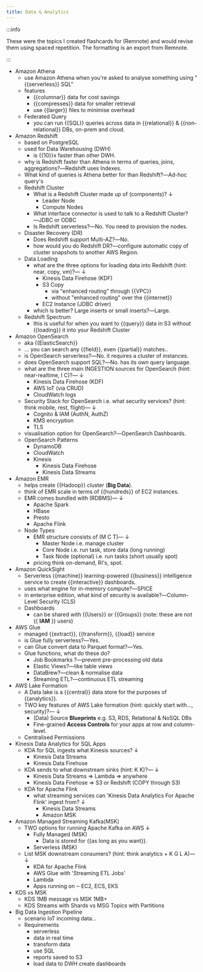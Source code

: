 ```yaml
---
title: Data & Analytics
---
```


:::info

These were the topics I created flashcards for (Remnote) and would revise them using spaced repetition. The formatting is an export from Remnote.

:::

- Amazon Athena
  - use Amazon Athena when you're asked to analyse something using "{{serverless}} SQL"
  - features
    - {{columnar}} data for cost savings
    - {{compresses}} data for smaller retrieval
    - use {{larger}} files to minimise overhead
  - Federated Query
    - you can run {{SQL}} queries across data in {{relational}} & {{non-relational}} DBs, on-prem and cloud.
- Amazon Redshift
  - based on PostgreSQL
  - used for Data Warehousing (DWH)
    - is {{10}}x faster than other DWH.
  - why is Redshift faster than Athena in terms of queries, joins, aggregations?―Redshift uses Indexes.
  - What kind of queries is Athena better for than Redshift?―Ad-hoc query's
  - Redshift Cluster
    - What is a Redshift Cluster made up of (components)? ↓
      - Leader Node
      - Compute Nodes
    - What interface connector is used to talk to a Redshift Cluster?―JDBC or ODBC
    - Is Redshift serverless?―No. You need to provision the nodes.
  - Disaster Recovery (DR)
    - Does Redshift support Multi-AZ?―No.
    - how would you do Redshift DR?―configure automatic copy of cluster snapshots to another AWS Region.
  - Data Loading
    - what are the three options for loading data into Redshift (hint: near, copy, vm)?― ↓
      - Kinesis Data Firehose (KDF)
      - S3 Copy
        - via "enhanced routing" through {{VPC}}
        - without "enhanced routing" over the {{internet}}
      - EC2 Instance (JDBC driver)
    - which is better? Large inserts or small inserts?―Large.
  - Redshift Spectrum
    - this is useful for when you want to {{query}} data in S3 without {{loading}} it into your Redshift Cluster
- Amazon OpenSearch
  - aka {{ElasticSearch}}
  - ... you can search any {{field}}, even {{partial}} matches..
  - is OpenSearch serverless?―No. it requires a cluster of instances.
  - does OpenSearch support SQL?―No. has its own query language.
  - what are the three main INGESTION sources for OpenSearch (hint: near-realtime, I C)?― ↓
    - Kinesis Data Firehose (KDF)
    - AWS IoT (via CRUD)
    - CloudWatch logs
  - Security Stack for OpenSearch i.e. what security services? (hint: think mobile, rest, flight)― ↓
    - Cognito & IAM (AuthN, AuthZ)
    - KMS encryption
    - TLS
  - visualisation option for OpenSearch?―OpenSearch Dashboards.
  - OpenSearch Patterns
    - DynamoDB
    - CloudWatch
    - Kinesis
      - Kinesis Data Firehose
      - Kinesis Data Streams
- Amazon EMR
  - helps create {{Hadoop}} cluster (**Big Data**).
  - think of EMR scale in terms of {{hundreds}} of EC2 instances.
  - EMR comes bundled with (RDBMS)― ↓
    - Apache Spark
    - HBase
    - Presto
    - Apache Flink
  - Node Types
    - EMR structure consists of (M C T)― ↓
      - Master Node i.e. manage cluster
      - Core Node i.e. run task, store data (long running)
      - Task Node (optional) i.e. run tasks (short usually spot)
    - pricing think on-demand, RI's, spot.
- Amazon QuickSight
  - Serverless {{machine}} learning-powered {{business}} intelligence service to create {{interactive}} dashboards.
  - uses what engine for in-memory compute?―SPICE
  - in enterprise edition, what kind of security is available?―Column-Level Security (CLS)
  - Dashboards
    - can be shared with {{Users}} or {{Groups}} (note: these are not {{ __**IAM**__ }} users)
- AWS Glue
  - managed {{extract}}, {{transform}}, {{load}} service
  - is Glue fully serverless?―Yes.
  - can Glue convert data to Parquet format?―Yes.
  - Glue functions, what do these do?
    - Job Bookmarks ?―prevent pre-processing old data
    - Elastic Views?―like table views
    - DataBrew?―clean & normalise data
    - Streaming ETL?―continuous ETL streaming
- AWS Lake Formation
  - A Data lake is a {{central}} data store for the purposes of {{analytics}}.
  - TWO key features of AWS Lake formation (hint: quickly start with..., security)?― ↓
    - (Data) Source **Blueprints** e.g. S3, RDS, Relational & NoSQL DBs
    - Fine-grained **Access Controls** for your apps at row and column-level.
  - Centralised Permissions
- Kinesis Data Analytics for SQL Apps
  - KDA for SQL ingests what Kinesis sources? ↓
    - Kinesis Data Streams
    - Kinesis Data Firehose
  - KDA sends to what downstream sinks (hint: K K)?― ↓
    - Kinesis Data Streams ⇒ Lambda ⇒ anywhere
    - Kinesis Data Firehose ⇒ S3 or Redshift (COPY through S3)
  - KDA for Apache Flink
    - what streaming services can 'Kinesis Data Analytics For Apache Flink' ingest from? ↓
      - Kinesis Data Streams
      - Amazon MSK
- Amazon Managed Streaming Kafka(MSK)
  - TWO options for running Apache Kafka on AWS ↓
    - Fully Managed (MSK)
      - Data is stored for {{as long as you want}}.
    - Serverless (MSK)
  - List MSK downstream consumers? (hint: think analytics + K G L A)― ↓
    - KDA for Apache Flink
    - AWS Glue with 'Streaming ETL Jobs'
    - Lambda
    - Apps running on ‒ EC2, ECS, EKS
- KDS vs MSK
  - KDS 1MB message vs MSK 1MB+
  - KDS Streams with Shards vs MSG Topics with Partitions
- Big Data Ingestion Pipeline
  - scenario IoT incoming data...
  - Requirements
    - serverless
    - data in real time
    - transform data
    - use SQL
    - reports saved to S3
    - load data to DWH create dashboards
